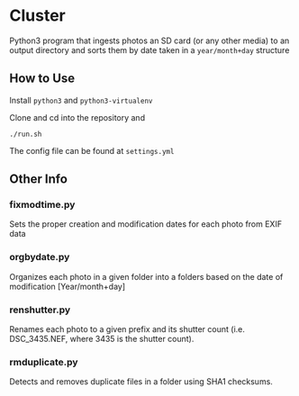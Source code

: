 # Cluster

Python3 program that ingests photos an SD card (or any other media) to an output directory and sorts them by date taken in a `year/month+day` structure

## How to Use
Install `python3` and `python3-virtualenv`

Clone and cd into the repository and

    ./run.sh

The config file can be found at `settings.yml`

## Other Info

### fixmodtime.py
Sets the proper creation and modification dates for each photo from EXIF data

### orgbydate.py
Organizes each photo in a given folder into a folders based on the date of modification [Year/month+day]

### renshutter.py
Renames each photo to a given prefix and its shutter count (i.e. DSC_3435.NEF, where 3435 is the shutter count).

### rmduplicate.py
Detects and removes duplicate files in a folder using SHA1 checksums.
